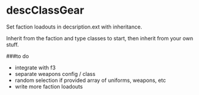 # descClassGear
Set faction loadouts in decsription.ext with inheritance.

Inherit from the faction and type classes to start, then inherit from your own stuff.

###to do
- integrate with f3
- separate weapons config / class
- random selection if provided array of uniforms, weapons, etc
- write more faction loadouts
